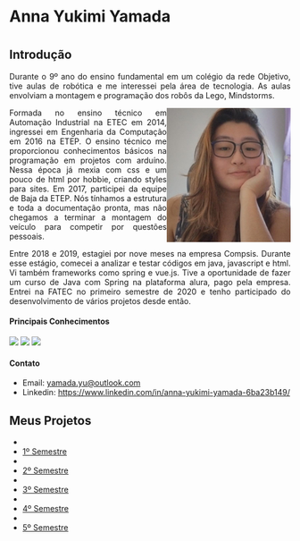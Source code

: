 <h1>Anna Yukimi Yamada<h1>

## Introdução
 
<p align="justify">Durante o 9º ano do ensino fundamental em um colégio da rede Objetivo, tive aulas de robótica e me interessei pela área de tecnologia. As aulas envolviam a montagem e programação dos robôs da Lego, Mindstorms.</p>

<img align="right" src="https://github.com/YamadaYuu/Portifolio/blob/main/Images/Anna.png"  height="240px">
<p align="justify">Formada no ensino técnico em Automação Industrial na ETEC em 2014, ingressei em Engenharia da Computação em 2016 na ETEP. O ensino técnico me proporcionou conhecimentos básicos na programação em projetos com arduíno. Nessa época já mexia com css e um pouco de html por hobbie, criando styles para sites. Em 2017, participei da equipe de Baja da ETEP. Nós tínhamos a estrutura e toda a documentação pronta, mas não chegamos a terminar a montagem do veículo para competir por questões pessoais.</p>

<p align="justify">Entre 2018 e 2019, estagiei por nove meses na empresa Compsis. Durante esse estágio, comecei a analizar e testar códigos em java, javascript e html. Vi também frameworks como spring e vue.js. Tive a oportunidade de fazer um curso de Java com Spring na plataforma alura, pago pela empresa.  Entrei na FATEC no primeiro semestre de 2020 e tenho participado do desenvolvimento de vários projetos desde então.</p>

#### Principais Conhecimentos
<p><img src="https://img.shields.io/badge/3_anos-Java-2fe">
 <img src="https://img.shields.io/badge/3%20anos-HTML-2fe">
 <img src="https://img.shields.io/badge/6%20anos-CSS-2fe"></p>
 
#### Contato
- Email: yamada.yu@outlook.com
- Linkedin: https://www.linkedin.com/in/anna-yukimi-yamada-6ba23b149/

## Meus Projetos
 
- <li><a href="https://github.com/YamadaYuu/Portifolio/blob/main/Projetos/1º-Semestre.md">1º Semestre</a></li>
- <li><a href="https://github.com/YamadaYuu/Portifolio/blob/main/Projetos/2º-Semestre.md">2º Semestre</a></li>
- <li><a href="https://github.com/YamadaYuu/Portifolio/blob/main/Projetos/3º-Semestre.md">3º Semestre</a></li>
- <li><a href="https://github.com/YamadaYuu/Portifolio/blob/main/Projetos/4º-Semestre.md">4º Semestre</a></li>
- <li><a href="https://github.com/YamadaYuu/Portifolio/blob/main/Projetos/5º-Semestre.md">5º Semestre</a></li>

